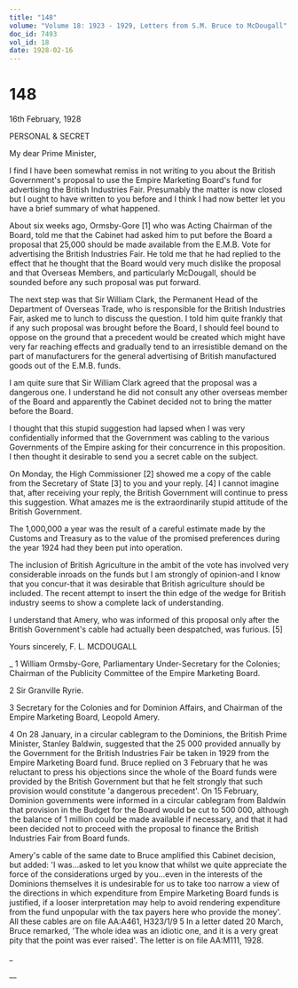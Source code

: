 ```yaml
---
title: "148"
volume: "Volume 18: 1923 - 1929, Letters from S.M. Bruce to McDougall"
doc_id: 7493
vol_id: 18
date: 1928-02-16
---
```


# 148

16th February, 1928

PERSONAL &amp; SECRET

My dear Prime Minister,

I find I have been somewhat remiss in not writing to you about the British Government's proposal to use the Empire Marketing Board's fund for advertising the British Industries Fair. Presumably the matter is now closed but I ought to have written to you before and I think I had now better let you have a brief summary of what happened.

About six weeks ago, Ormsby-Gore [1] who was Acting Chairman of the Board, told me that the Cabinet had asked him to put before the Board a proposal that 25,000 should be made available from the E.M.B. Vote for advertising the British Industries Fair. He told me that he had replied to the effect that he thought that the Board would very much dislike the proposal and that Overseas Members, and particularly McDougall, should be sounded before any such proposal was put forward.

The next step was that Sir William Clark, the Permanent Head of the Department of Overseas Trade, who is responsible for the British Industries Fair, asked me to lunch to discuss the question. I told him quite frankly that if any such proposal was brought before the Board, I should feel bound to oppose on the ground that a precedent would be created which might have very far reaching effects and gradually tend to an irresistible demand on the part of manufacturers for the general advertising of British manufactured goods out of the E.M.B. funds.

I am quite sure that Sir William Clark agreed that the proposal was a dangerous one. I understand he did not consult any other overseas member of the Board and apparently the Cabinet decided not to bring the matter before the Board.

I thought that this stupid suggestion had lapsed when I was very confidentially informed that the Government was cabling to the various Governments of the Empire asking for their concurrence in this proposition. I then thought it desirable to send you a secret cable on the subject.

On Monday, the High Commissioner [2] showed me a copy of the cable from the Secretary of State [3] to you and your reply. [4] I cannot imagine that, after receiving your reply, the British Government will continue to press this suggestion. What amazes me is the extraordinarily stupid attitude of the British Government.

The 1,000,000 a year was the result of a careful estimate made by the Customs and Treasury as to the value of the promised preferences during the year 1924 had they been put into operation.

The inclusion of British Agriculture in the ambit of the vote has involved very considerable inroads on the funds but I am strongly of opinion-and I know that you concur-that it was desirable that British agriculture should be included. The recent attempt to insert the thin edge of the wedge for British industry seems to show a complete lack of understanding.

I understand that Amery, who was informed of this proposal only after the British Government's cable had actually been despatched, was furious. [5]

Yours sincerely, F. L. MCDOUGALL 

_ 1 William Ormsby-Gore, Parliamentary Under-Secretary for the Colonies; Chairman of the Publicity Committee of the Empire Marketing Board.

2 Sir Granville Ryrie.

3 Secretary for the Colonies and for Dominion Affairs, and Chairman of the Empire Marketing Board, Leopold Amery.

4 On 28 January, in a circular cablegram to the Dominions, the British Prime Minister, Stanley Baldwin, suggested that the 25 000 provided annually by the Government for the British Industries Fair be taken in 1929 from the Empire Marketing Board fund. Bruce replied on 3 February that he was reluctant to press his objections since the whole of the Board funds were provided by the British Government but that he felt strongly that such provision would constitute 'a dangerous precedent'. On 15 February, Dominion governments were informed in a circular cablegram from Baldwin that provision in the Budget for the Board would be cut to 500 000, although the balance of 1 million could be made available if necessary, and that it had been decided not to proceed with the proposal to finance the British Industries Fair from Board funds.

Amery's cable of the same date to Bruce amplified this Cabinet decision, but added: 'I was...asked to let you know that whilst we quite appreciate the force of the considerations urged by you...even in the interests of the Dominions themselves it is undesirable for us to take too narrow a view of the directions in which expenditure from Empire Marketing Board funds is justified, if a looser interpretation may help to avoid rendering expenditure from the fund unpopular with the tax payers here who provide the money'. All these cables are on file AA:A461, H323/1/9 5 In a letter dated 20 March, Bruce remarked, 'The whole idea was an idiotic one, and it is a very great pity that the point was ever raised'. The letter is on file AA:M111, 1928.

_

__
